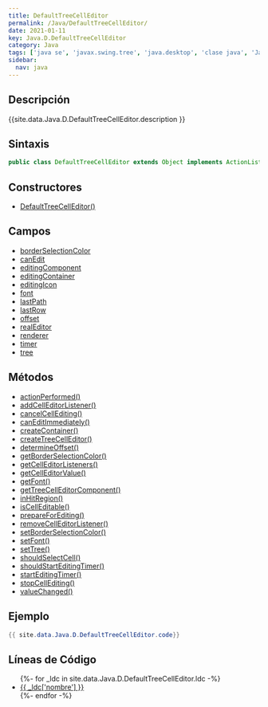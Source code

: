 ```yaml
---
title: DefaultTreeCellEditor
permalink: /Java/DefaultTreeCellEditor/
date: 2021-01-11
key: Java.D.DefaultTreeCellEditor
category: Java
tags: ['java se', 'javax.swing.tree', 'java.desktop', 'clase java', 'Java 1.0']
sidebar: 
  nav: java
---
```


## Descripción
{{site.data.Java.D.DefaultTreeCellEditor.description }}

## Sintaxis
~~~java
public class DefaultTreeCellEditor extends Object implements ActionListener, TreeCellEditor, TreeSelectionListener
~~~

## Constructores
* [DefaultTreeCellEditor()](/Java/DefaultTreeCellEditor/DefaultTreeCellEditor/)

## Campos
* [borderSelectionColor](/Java/DefaultTreeCellEditor/borderSelectionColor/)
* [canEdit](/Java/DefaultTreeCellEditor/canEdit/)
* [editingComponent](/Java/DefaultTreeCellEditor/editingComponent/)
* [editingContainer](/Java/DefaultTreeCellEditor/editingContainer/)
* [editingIcon](/Java/DefaultTreeCellEditor/editingIcon/)
* [font](/Java/DefaultTreeCellEditor/font/)
* [lastPath](/Java/DefaultTreeCellEditor/lastPath/)
* [lastRow](/Java/DefaultTreeCellEditor/lastRow/)
* [offset](/Java/DefaultTreeCellEditor/offset/)
* [realEditor](/Java/DefaultTreeCellEditor/realEditor/)
* [renderer](/Java/DefaultTreeCellEditor/renderer/)
* [timer](/Java/DefaultTreeCellEditor/timer/)
* [tree](/Java/DefaultTreeCellEditor/tree/)

## Métodos
* [actionPerformed()](/Java/DefaultTreeCellEditor/actionPerformed/)
* [addCellEditorListener()](/Java/DefaultTreeCellEditor/addCellEditorListener/)
* [cancelCellEditing()](/Java/DefaultTreeCellEditor/cancelCellEditing/)
* [canEditImmediately()](/Java/DefaultTreeCellEditor/canEditImmediately/)
* [createContainer()](/Java/DefaultTreeCellEditor/createContainer/)
* [createTreeCellEditor()](/Java/DefaultTreeCellEditor/createTreeCellEditor/)
* [determineOffset()](/Java/DefaultTreeCellEditor/determineOffset/)
* [getBorderSelectionColor()](/Java/DefaultTreeCellEditor/getBorderSelectionColor/)
* [getCellEditorListeners()](/Java/DefaultTreeCellEditor/getCellEditorListeners/)
* [getCellEditorValue()](/Java/DefaultTreeCellEditor/getCellEditorValue/)
* [getFont()](/Java/DefaultTreeCellEditor/getFont/)
* [getTreeCellEditorComponent()](/Java/DefaultTreeCellEditor/getTreeCellEditorComponent/)
* [inHitRegion()](/Java/DefaultTreeCellEditor/inHitRegion/)
* [isCellEditable()](/Java/DefaultTreeCellEditor/isCellEditable/)
* [prepareForEditing()](/Java/DefaultTreeCellEditor/prepareForEditing/)
* [removeCellEditorListener()](/Java/DefaultTreeCellEditor/removeCellEditorListener/)
* [setBorderSelectionColor()](/Java/DefaultTreeCellEditor/setBorderSelectionColor/)
* [setFont()](/Java/DefaultTreeCellEditor/setFont/)
* [setTree()](/Java/DefaultTreeCellEditor/setTree/)
* [shouldSelectCell()](/Java/DefaultTreeCellEditor/shouldSelectCell/)
* [shouldStartEditingTimer()](/Java/DefaultTreeCellEditor/shouldStartEditingTimer/)
* [startEditingTimer()](/Java/DefaultTreeCellEditor/startEditingTimer/)
* [stopCellEditing()](/Java/DefaultTreeCellEditor/stopCellEditing/)
* [valueChanged()](/Java/DefaultTreeCellEditor/valueChanged/)

## Ejemplo
~~~java
{{ site.data.Java.D.DefaultTreeCellEditor.code}}
~~~

## Líneas de Código
<ul>
{%- for _ldc in site.data.Java.D.DefaultTreeCellEditor.ldc -%}
   <li>
       <a href="{{_ldc['url'] }}">{{ _ldc['nombre'] }}</a>
   </li>
{%- endfor -%}
</ul>

